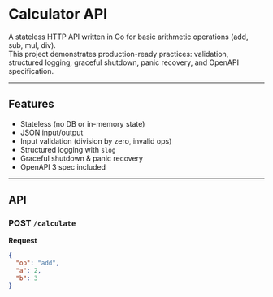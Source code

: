 # Calculator API

A stateless HTTP API written in Go for basic arithmetic operations (add, sub, mul, div).  
This project demonstrates production-ready practices: validation, structured logging, graceful shutdown, panic recovery, and OpenAPI specification.

---

## Features
- Stateless (no DB or in-memory state)
- JSON input/output
- Input validation (division by zero, invalid ops)
- Structured logging with `slog`
- Graceful shutdown & panic recovery
- OpenAPI 3 spec included

---

## API

### POST `/calculate`

**Request**
```json
{
  "op": "add",
  "a": 2,
  "b": 3
}
